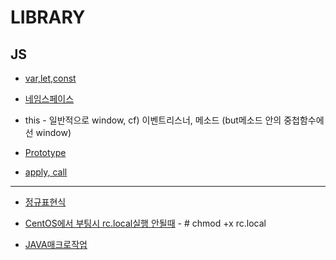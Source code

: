 # LIBRARY
## JS
- [var,let,const](https://gist.github.com/LeoHeo/7c2a2a6dbcf80becaaa1e61e90091e5d)

- [네임스페이스](http://www.nextree.co.kr/p7650/)

- this - 일반적으로 window, cf) 이벤트리스너, 메소드 (but메소드 안의 중첩함수에선 window)

- [Prototype](https://medium.com/@bluesh55/javascript-prototype-%EC%9D%B4%ED%95%B4%ED%95%98%EA%B8%B0-f8e67c286b67)

- [apply, call](https://medium.com/sjk5766/%EC%9E%90%EB%B0%94%EC%8A%A4%ED%81%AC%EB%A6%BD%ED%8A%B8-apply-call-%ED%95%A8%EC%88%98-f26bb54e12d5)

- - -

- [정규표현식](https://developer.mozilla.org/ko/docs/Web/JavaScript/Guide/%EC%A0%95%EA%B7%9C%EC%8B%9D)

- [CentOS에서 부팅시 rc.local실행 안될때](https://stdout.tistory.com/33) - # chmod +x rc.local

- [JAVA매크로작업](https://okky.kr/article/270141)
